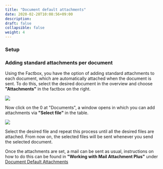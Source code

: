 ```yaml
---
title: "Document default attachments"
date: 2020-02-28T10:08:56+09:00
description: 
draft: false
collapsible: false
weight: 4
---
```

### Setup

### Adding standard attachments per document

Using the Factbox, you have the option of adding standard attachments to each document, which are automatically attached when the document is sent. To do this, select the desired document in the overview and choose **"Attachments"** in the factbox on the right.

![](images/apps/attachmentoverattachen.PNG)

Now click on the 0 at "Documents", a window opens in which you can add attachments via **"Select file"** in the table.

![](images/apps/attachmentdoc.PNG)

Select the desired file and repeat this process until all the desired files are attached. From now on, the selected files will be sent whenever you send the selected document.

Once the attachments are set, a mail can be sent as usual, instructions on how to do this can be found in **"Working with Mail Attachment Plus"** under [Document Default Attachments](en-us/apps/mail_attachment_plus/working-with-map/defaults-document/)
